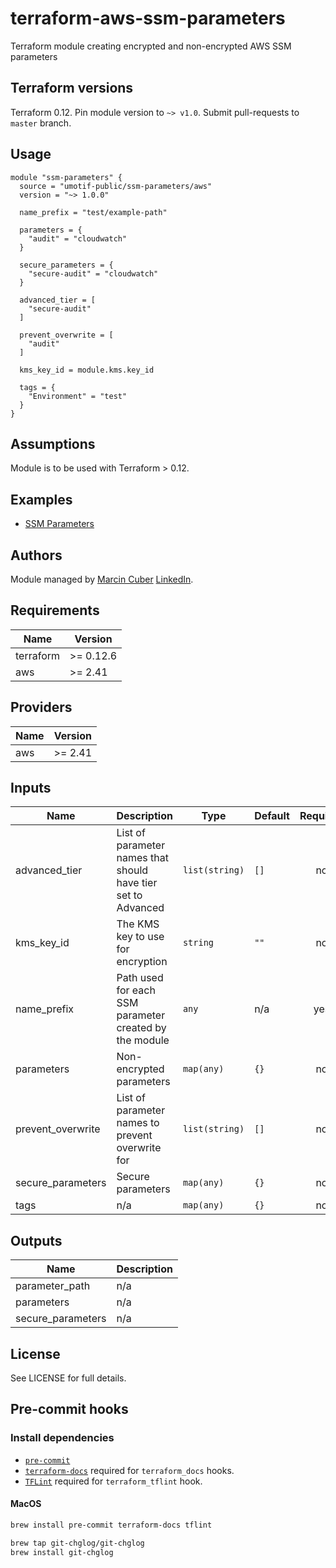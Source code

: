 # terraform-aws-ssm-parameters
Terraform module creating encrypted and non-encrypted AWS SSM parameters

## Terraform versions

Terraform 0.12. Pin module version to `~> v1.0`. Submit pull-requests to `master` branch.

## Usage

```hcl
module "ssm-parameters" {
  source = "umotif-public/ssm-parameters/aws"
  version = "~> 1.0.0"

  name_prefix = "test/example-path"

  parameters = {
    "audit" = "cloudwatch"
  }

  secure_parameters = {
    "secure-audit" = "cloudwatch"
  }

  advanced_tier = [
    "secure-audit"
  ]

  prevent_overwrite = [
    "audit"
  ]

  kms_key_id = module.kms.key_id

  tags = {
    "Environment" = "test"
  }
}
```

## Assumptions

Module is to be used with Terraform > 0.12.

## Examples

* [SSM Parameters](https://github.com/umotif-public/terraform-aws-ssm-parameters/tree/master/examples/core)

## Authors

Module managed by [Marcin Cuber](https://github.com/marcincuber) [LinkedIn](https://www.linkedin.com/in/marcincuber/).

<!-- BEGINNING OF PRE-COMMIT-TERRAFORM DOCS HOOK -->
## Requirements

| Name | Version |
|------|---------|
| terraform | >= 0.12.6 |
| aws | >= 2.41 |

## Providers

| Name | Version |
|------|---------|
| aws | >= 2.41 |

## Inputs

| Name | Description | Type | Default | Required |
|------|-------------|------|---------|:--------:|
| advanced\_tier | List of parameter names that should have tier set to Advanced | `list(string)` | `[]` | no |
| kms\_key\_id | The KMS key to use for encryption | `string` | `""` | no |
| name\_prefix | Path used for each SSM parameter created by the module | `any` | n/a | yes |
| parameters | Non-encrypted parameters | `map(any)` | `{}` | no |
| prevent\_overwrite | List of parameter names to prevent overwrite for | `list(string)` | `[]` | no |
| secure\_parameters | Secure parameters | `map(any)` | `{}` | no |
| tags | n/a | `map(any)` | `{}` | no |

## Outputs

| Name | Description |
|------|-------------|
| parameter\_path | n/a |
| parameters | n/a |
| secure\_parameters | n/a |

<!-- END OF PRE-COMMIT-TERRAFORM DOCS HOOK -->

## License

See LICENSE for full details.

## Pre-commit hooks

### Install dependencies

* [`pre-commit`](https://pre-commit.com/#install)
* [`terraform-docs`](https://github.com/segmentio/terraform-docs) required for `terraform_docs` hooks.
* [`TFLint`](https://github.com/terraform-linters/tflint) required for `terraform_tflint` hook.

#### MacOS

```bash
brew install pre-commit terraform-docs tflint

brew tap git-chglog/git-chglog
brew install git-chglog
```